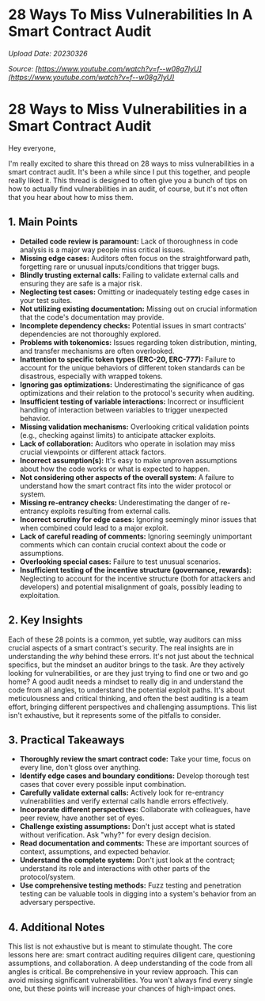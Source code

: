 # 28 Ways To Miss Vulnerabilities In A Smart Contract Audit

*Upload Date: 20230326*

*Source: [https://www.youtube.com/watch?v=f--w08g7lyU](https://www.youtube.com/watch?v=f--w08g7lyU)*

# 28 Ways to Miss Vulnerabilities in a Smart Contract Audit

Hey everyone,

I'm really excited to share this thread on 28 ways to miss vulnerabilities in a smart contract audit.  It's been a while since I put this together, and people really liked it.  This thread is designed to often give you a bunch of tips on how to actually find vulnerabilities in an audit, of course, but it's not often that you hear about how to miss them.

## 1. Main Points

* **Detailed code review is paramount:**  Lack of thoroughness in code analysis is a major way people miss critical issues.
* **Missing edge cases:** Auditors often focus on the straightforward path, forgetting rare or unusual inputs/conditions that trigger bugs.
* **Blindly trusting external calls:** Failing to validate external calls and ensuring they are safe is a major risk.
* **Neglecting test cases:** Omitting or inadequately testing edge cases in your test suites.
* **Not utilizing existing documentation:** Missing out on crucial information that the code's documentation may provide.
* **Incomplete dependency checks:**  Potential issues in smart contracts' dependencies are not thoroughly explored.
* **Problems with tokenomics:**  Issues regarding token distribution, minting, and transfer mechanisms are often overlooked.
* **Inattention to specific token types (ERC-20, ERC-777):** Failure to account for the unique behaviors of different token standards can be disastrous, especially with wrapped tokens.
* **Ignoring gas optimizations:** Underestimating the significance of gas optimizations and their relation to the protocol's security when auditing.
* **Insufficient testing of variable interactions:** Incorrect or insufficient handling of interaction between variables to trigger unexpected behavior.
* **Missing validation mechanisms:** Overlooking critical validation points (e.g., checking against limits) to anticipate attacker exploits.
* **Lack of collaboration:** Auditors who operate in isolation may miss crucial viewpoints or different attack factors.
* **Incorrect assumption(s):**  It's easy to make unproven assumptions about how the code works or what is expected to happen.
* **Not considering other aspects of the overall system:** A failure to understand how the smart contract fits into the wider protocol or system.
* **Missing re-entrancy checks:** Underestimating the danger of re-entrancy exploits resulting from external calls.
* **Incorrect scrutiny for edge cases:** Ignoring seemingly minor issues that when combined could lead to a major exploit.
* **Lack of careful reading of comments:** Ignoring seemingly unimportant comments which can contain crucial context about the code or assumptions.
* **Overlooking special cases:** Failure to test unusual scenarios.
* **Insufficient testing of the incentive structure (governance, rewards):**  Neglecting to account for the incentive structure (both for attackers and developers) and potential misalignment of goals, possibly leading to exploitation.


## 2. Key Insights

Each of these 28 points is a common, yet subtle, way auditors can miss crucial aspects of a smart contract's security.  The real insights are in understanding the *why* behind these errors.  It's not just about the technical specifics, but the mindset an auditor brings to the task.  Are they actively looking for vulnerabilities, or are they just trying to find one or two and go home?  A good audit needs a mindset to really dig in and understand the code from all angles, to understand the potential exploit paths.  It's about meticulousness and critical thinking, and often the best auditing is a team effort, bringing different perspectives and challenging assumptions. This list isn't exhaustive, but it represents some of the pitfalls to consider.

## 3. Practical Takeaways

* **Thoroughly review the smart contract code:**  Take your time, focus on every line, don't gloss over anything.
* **Identify edge cases and boundary conditions:**  Develop thorough test cases that cover every possible input combination.
* **Carefully validate external calls:** Actively look for re-entrancy vulnerabilities and verify external calls handle errors effectively.
* **Incorporate different perspectives:**  Collaborate with colleagues, have peer review, have another set of eyes.
* **Challenge existing assumptions:**  Don't just accept what is stated without verification.  Ask "why?" for every design decision.
* **Read documentation and comments:**  These are important sources of context, assumptions, and expected behavior.
* **Understand the complete system:**  Don't just look at the contract; understand its role and interactions with other parts of the protocol/system.
* **Use comprehensive testing methods:**  Fuzz testing and penetration testing can be valuable tools in digging into a system's behavior from an adversary perspective.


## 4. Additional Notes


This list is not exhaustive but is meant to stimulate thought.  The core lessons here are: smart contract auditing requires diligent care, questioning assumptions, and collaboration. A deep understanding of the code from all angles is critical. Be comprehensive in your review approach. This can avoid missing significant vulnerabilities.  You won't always find every single one, but these points will increase your chances of high-impact ones.